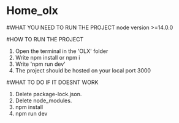 # Home_olx

#WHAT YOU NEED TO RUN THE PROJECT
node version >=14.0.0

#HOW TO RUN THE PROJECT

1. Open the terminal in the 'OLX' folder
2. Write npm install or npm i
3. Write 'npm run dev'
4. The project should be hosted on your local port 3000


#WHAT TO DO IF IT DOESNT WORK

1. Delete package-lock.json.
2. Delete node_modules.
3. npm install
4. npm run dev
